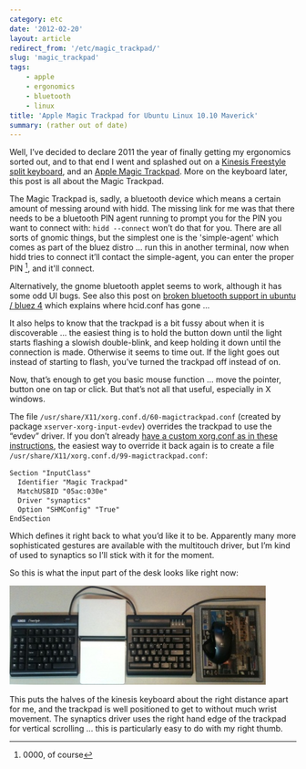```yaml
---
category: etc
date: '2012-02-20'
layout: article
redirect_from: '/etc/magic_trackpad/'
slug: 'magic_trackpad'
tags:
    - apple
    - ergonomics
    - bluetooth
    - linux
title: 'Apple Magic Trackpad for Ubuntu Linux 10.10 Maverick'
summary: (rather out of date)
---
```


Well, I’ve decided to declare 2011 the year of finally getting my
ergonomics sorted out, and to that end I went and splashed out on a
[Kinesis Freestyle split
keyboard](https://www.kinesis-ergo.com/freestyle.htm), and an [Apple
Magic Trackpad](http://www.apple.com/magictrackpad/). More on the
keyboard later, this post is all about the Magic Trackpad.

The Magic Trackpad is, sadly, a bluetooth device which means a certain
amount of messing around with hidd.
The missing link for me was that there needs to be a bluetooth PIN agent
running to prompt you for the PIN you want to connect with:
`hidd --connect` won’t do that for you. There are all sorts of gnomic
things, but the simplest one is the
'simple-agent'
which comes as part of the bluez distro ... run this in another
terminal, now when hidd tries to connect it’ll contact the simple-agent,
you can enter the proper PIN [^1], and it'll connect.

Alternatively, the gnome bluetooth applet seems to work, although it has
some odd UI bugs. See also this post on [broken bluetooth support in
ubuntu / bluez
4](http://blog.projectnibble.org/2010/08/08/how-ubuntus-broken-bluetooth-support-came-to-be/)
which explains where hcid.conf has gone ...

It also helps to know that the trackpad is a bit fussy about when it is
discoverable ... the easiest thing is to hold the button down until the
light starts flashing a slowish double-blink, and keep holding it down
until the connection is made. Otherwise it seems to time out. If the
light goes out instead of starting to flash, you’ve turned the trackpad
off instead of on.

Now, that’s enough to get you basic mouse function ... move the pointer,
button one on tap or click. But that’s not all that useful, especially
in X windows.

The file `/usr/share/X11/xorg.conf.d/60-magictrackpad.conf` (created by
package `xserver-xorg-input-evdev`) overrides the trackpad to use the
“evdev” driver. If you don’t already [have a custom xorg.conf as in
these
instructions](http://www.excession.org.uk/blog/apple-magic-trackpad-and-ubuntu-maverick.html),
the easiest way to override it back again is to create a file
`/usr/share/X11/xorg.conf.d/99-magictrackpad.conf`:

    Section "InputClass"
      Identifier "Magic Trackpad"
      MatchUSBID "05ac:030e"
      Driver "synaptics"
      Option "SHMConfig" "True"
    EndSection

Which defines it right back to what you’d like it to be. Apparently many
more sophisticated gestures are available with the multitouch driver,
but I’m kind of used to synaptics so I’ll stick with it for the moment.

So this is what the input part of the desk looks like right now:

![magic trackpad with kinesis freestyle keyboard](magic_trackpad.jpg)

This puts the halves of the kinesis keyboard about the right distance
apart for me, and the trackpad is well positioned to get to without much
wrist movement. The synaptics driver uses the right hand edge of the
trackpad for vertical scrolling ... this is particularly easy to do with
my right thumb.

[^1]: 0000, of course
